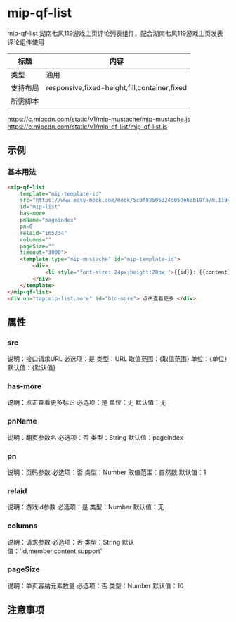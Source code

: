 # mip-qf-list

mip-qf-list 湖南七风119游戏主页评论列表组件，配合湖南七风119游戏主页发表评论组件使用

标题|内容
----|----
类型|通用
支持布局|responsive,fixed-height,fill,container,fixed
所需脚本|
https://c.mipcdn.com/static/v1/mip-mustache/mip-mustache.js<br/>
https://c.mipcdn.com/static/v1/mip-qf-list/mip-qf-list.js

## 示例

### 基本用法
```html
<mip-qf-list 
    template="mip-template-id"
    src="https://www.easy-mock.com/mock/5c0f88505324d050e6ab19fa/m.119you.com/api/simplecomment/data"
    id="mip-list"
    has-more
    pnName="pageindex"
    pn=0
    relaid="165234"
    columns=""
    pageSize=""
    timeout="3000">
    <template type="mip-mustache" id="mip-template-id">
        <div>
            <li style="font-size: 24px;height:20px;">{{id}}: {{content}}</li>
        </div>
    </template>
</mip-qf-list>
<div on="tap:mip-list.more" id="btn-more"> 点击查看更多 </div>
```

## 属性

### src

说明：接口请求URL
必选项：是
类型：URL
取值范围：{取值范围}
单位：{单位}
默认值：{默认值}

### has-more

说明：点击查看更多标识
必选项：是
单位：无
默认值：无

### pnName

说明：翻页参数名
必选项：否
类型：String
默认值：pageindex

### pn

说明：页码参数
必选项：否
类型：Number
取值范围：自然数
默认值：1

### relaid

说明：游戏id参数
必选项：是
类型：Number
默认值：无

### columns

说明：请求参数
必选项：否
类型：String
默认值：'id,member,content,support'

### pageSize

说明：单页容纳元素数量
必选项：否
类型：Number
默认值：10

## 注意事项

